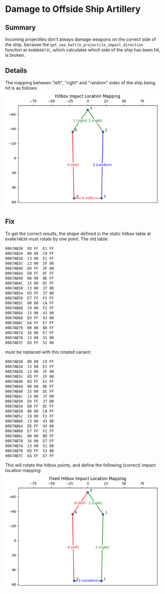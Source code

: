 # Damage to Offside Ship Artillery

## Summary
Incoming projectiles don't always damage weapons on the correct side of the ship, because the `get_sea_battle_projectile_impact_direction` function at `0x0060A73C`, which calculates which side of the ship has been hit, is broken.

## Details
The mapping between "left", "right" and "random" sides of the ship being hit is as follows:
![](damage-to-offside-ship-artillery_hitbox.png)

## Fix
To get the correct results, the shape defined in the static hitbox table at `0x0067AB30` must rotate by one point.
The old table:
```
0067AB30  ED FF  E1 FF
0067AB34  00 00  C9 FF
0067AB38  13 00  E1 FF
0067AB3C  13 00  2F 00
0067AB40  ED FF  2F 00
0067AB44  EB FF  DC FF
0067AB48  00 00  BE FF
0067AB4C  15 00  DC FF
0067AB50  13 00  37 00
0067AB54  ED FF  37 00
0067AB58  E7 FF  F2 FF
0067AB5C  00 00  CA FF
0067AB60  19 00  F2 FF
0067AB64  13 00  43 00
0067AB68  ED FF  43 00
0067AB6C  EA FF  E7 FF
0067AB70  00 00  BD FF
0067AB74  16 00  E7 FF
0067AB78  13 00  51 00
0067AB7C  ED FF  51 00
```
must be replaced with this rotated variant:
```
0067AB30  00 00  C9 FF
0067AB34  13 00  E1 FF
0067AB38  13 00  2F 00
0067AB3c  ED FF  2F 00
0067AB40  ED FF  E1 FF
0067AB44  00 00  BE FF
0067AB48  15 00  DC FF
0067AB4c  13 00  37 00
0067AB50  ED FF  37 00
0067AB54  EB FF  DC FF
0067AB58  00 00  CA FF
0067AB5c  19 00  F2 FF
0067AB60  13 00  43 00
0067AB64  ED FF  43 00
0067AB68  E7 FF  F2 FF
0067AB6c  00 00  BD FF
0067AB70  16 00  E7 FF
0067AB74  13 00  51 00
0067AB78  ED FF  51 00
0067AB7C  EA FF  E7 FF
```

This will rotate the hitbox points, and define the following (correct) impact location mapping:
![](damage-to-offside-ship-artillery_hitbox_fixed.png)
